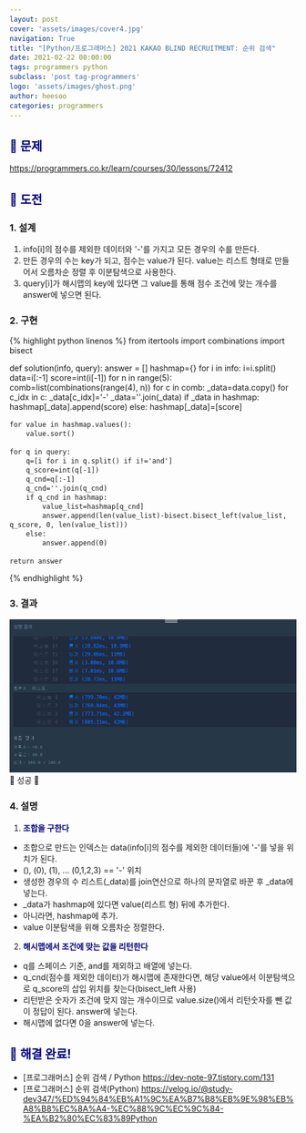 ```yaml
---
layout: post
cover: 'assets/images/cover4.jpg'
navigation: True
title: "[Python/프로그래머스] 2021 KAKAO BLIND RECRUITMENT: 순위 검색"
date: 2021-02-22 00:00:00
tags: programmers python
subclass: 'post tag-programmers'
logo: 'assets/images/ghost.png'
author: heesoo
categories: programmers
---
```

## <span style="color:navy">👀 문제</span>
<https://programmers.co.kr/learn/courses/30/lessons/72412>

## <span style="color:navy">👊 도전</span>

### 1. 설계
1. info[i]의 점수를 제외한 데이터와 '-'를 가지고 모든 경우의 수를 만든다.
2. 만든 경우의 수는 key가 되고, 점수는 value가 된다. value는 리스트 형태로 만들어서 오름차순 정렬 후 이분탐색으로 사용한다.
3. query[i]가 해시맵의 key에 있다면 그 value를 통해 점수 조건에 맞는 개수를 answer에 넣으면 된다.


### 2. 구현 
{% highlight python linenos %}
from itertools import combinations
import bisect

def solution(info, query):
    answer = []
    hashmap={}
    for i in info:
        i=i.split()
        data=i[:-1]
        score=int(i[-1])
        for n in range(5):
            comb=list(combinations(range(4), n))
            for c in comb:
                _data=data.copy()
                for c_idx in c:
                    _data[c_idx]='-'
                _data=''.join(_data)
                if _data in hashmap:
                    hashmap[_data].append(score)
                else:
                    hashmap[_data]=[score]
                    
    for value in hashmap.values():
        value.sort()
    
    for q in query:
        q=[i for i in q.split() if i!='and']
        q_score=int(q[-1])
        q_cnd=q[:-1]
        q_cnd=''.join(q_cnd)
        if q_cnd in hashmap:
            value_list=hashmap[q_cnd]
            answer.append(len(value_list)-bisect.bisect_left(value_list, q_score, 0, len(value_list)))
        else:
            answer.append(0)
        
    return answer
{% endhighlight %}

### 3. 결과
![실행결과](./assets/images/210222_1.PNG)
🤟 성공 🤟  


### 4. 설명
1. **<span style="color:navy">조합을 구한다</span>**
- 조합으로 만드는 인덱스는 data(info[i]의 점수를 제외한 데이터들)에 '-'를 넣을 위치가 된다.
- (), (0), (1), ... (0,1,2,3) == '-' 위치
- 생성한 경우의 수 리스트(_data)를 join연산으로 하나의 문자열로 바꾼 후 _data에 넣는다.
- _data가 hashmap에 있다면 value(리스트 형) 뒤에 추가한다.
- 아니라면, hashmap에 추가.
- value 이분탐색을 위해 오름차순 정렬한다.

2. **<span style="color:navy">해시맵에서 조건에 맞는 값을 리턴한다</span>**
- q를 스페이스 기준, and를 제외하고 배열에 넣는다.
- q_cnd(점수를 제외한 데이터)가 해시맵에 존재한다면, 해당 value에서 이분탐색으로 q_score의 삽입 위치를 찾는다(bisect_left 사용)
- 리턴받은 숫자가 조건에 맞지 않는 개수이므로 value.size()에서 리턴숫자를 뺀 값이 정답이 된다. answer에 넣는다.
- 해시맵에 없다면 0을 answer에 넣는다.

## <span style="color:navy">👏 해결 완료!</span>
- [프로그래머스] 순위 검색 / Python <https://dev-note-97.tistory.com/131>
- [프로그래머스] 순위 검색(Python) <https://velog.io/@study-dev347/%ED%94%84%EB%A1%9C%EA%B7%B8%EB%9E%98%EB%A8%B8%EC%8A%A4-%EC%88%9C%EC%9C%84-%EA%B2%80%EC%83%89Python>